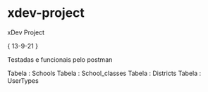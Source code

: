 # xdev-project
xDev Project

{ 13-9-21 } 

Testadas e funcionais pelo postman

Tabela : Schools
Tabela : School_classes 
Tabela : Districts
Tabela : UserTypes
